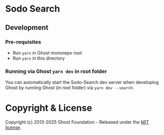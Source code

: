 # Sodo Search

## Development

### Pre-requisites

- Run `yarn` in Ghost monorepo root
- Run `yarn` in this directory

### Running via Ghost `yarn dev` in root folder

You can automatically start the Sodo-Search dev server when developing Ghost by running Ghost (in root folder) via `yarn dev --search`.

# Copyright & License 

Copyright (c) 2013-2025 Ghost Foundation - Released under the [MIT license](LICENSE).
